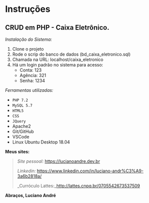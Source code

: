 # **Instruções**
## CRUD em PHP - Caixa Eletrônico.

_Instalação do Sistema:_

1. Clone o projeto
2. Rode o scrip do banco de dados (bd_caixa_eletronico.sql)
3. Chamada na URL: localhost/caixa_eletronico
4. Há um login padrão no sistema para acesso: 
    - Conta: 123
    - Agência: 321
    - Senha: 1234

_Ferramentas utilizadas:_
- `PHP 7.2`
- `MySQL 5.7`
- `HTML5`
- `CSS`
- `JQuery`
- Apache2
- Git/GitHub
- VSCode
- Linux Ubuntu Desktop 18.04

**Meus sites:**
> _Site pessoal:_ https://lucianoandre.dev.br
>
> _Linkedin:_ https://www.linkedin.com/in/luciano-andr%C3%A9-3a6b2818a/
>
> _Curróculo Lattes:_http://lattes.cnpq.br/0705542673537509

**Abraços, Luciano André**
